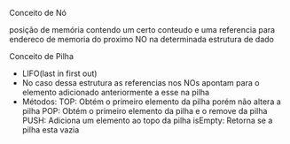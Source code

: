 Conceito de Nó

posição de memória contendo um certo conteudo e uma referencia para endereco de memoria do proximo NO na determinada estrutura de dado

Conceito de Pilha

- LIFO(last in first out)
- No caso dessa estrutura as referencias nos NOs apontam para o elemento adicionado anteriormente a esse na pilha
- Métodos:
	TOP: Obtém o primeiro elemento da pilha porém não altera a pilha
	POP: Obtém o primeiro elemento da pilha e o remove da pilha
	PUSH: Adiciona um elemento ao topo da pilha
	isEmpty: Retorna se a pilha esta vazia
